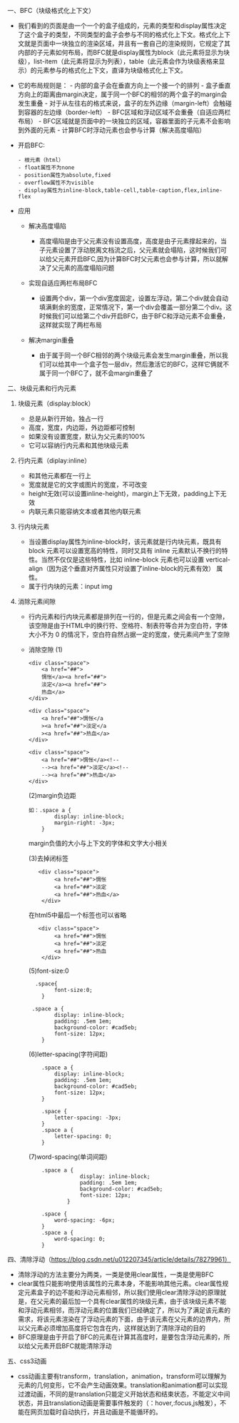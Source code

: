一、BFC（块级格式化上下文）

 - 我们看到的页面是由一个一个的盒子组成的，元素的类型和display属性决定了这个盒子的类型，不同类型的盒子会参与不同的格式化上下文。格式化上下文就是页面中一块独立的渲染区域，并且有一套自己的渲染规则，它规定了其内部的子元素如何布局，而BFC就是display属性为block（此元素将显示为块级），list-item（此元素将显示为列表），table（此元素会作为块级表格来显示）的元素参与的格式化上下文，直译为块级格式化上下文。
 - 它的布局规则是：
       - 内部的盒子会在垂直方向上一个接一个的排列
       - 盒子垂直方向上的距离由margin决定，属于同一个BFC的相邻的两个盒子的margin会发生重叠
       - 对于从左往右的格式来说，盒子的左外边缘（margin-left）会触碰到容器的左边缘（border-left）
       - BFC区域和浮动区域不会重叠（自适应两栏布局）
       - BFC区域就是页面中的一块独立的区域，容器里面的子元素不会影响到外面的元素
       - 计算BFC时浮动元素也会参与计算（解决高度塌陷）        

 - 开启BFC:
       
       - 根元素（html）
       - float属性不为none
       - position属性为absolute,fixed
       - overflow属性不为visible
       - display属性为inline-block,table-cell,table-caption,flex,inline-flex

 - 应用

    - 解决高度塌陷

         - 高度塌陷是由于父元素没有设置高度，高度是由子元素撑起来的，当子元素设置了浮动脱离文档流之后，父元素就会塌陷，这时候我们可以给父元素开启BFC,因为计算BFC时父元素也会参与计算，所以就解决了父元素的高度塌陷问题

    - 实现自适应两栏布局BFC

         - 设置两个div，第一个div宽度固定，设置左浮动，第二个div就会自动填满剩余的宽度，正常情况下，第一个div会覆盖一部分第二个div。这时候我们可以给第二个div开启BFC，由于BFC和浮动元素不会重叠，这样就实现了两栏布局

    - 解决margin重叠

         - 由于属于同一个BFC相邻的两个块级元素会发生margin重叠，所以我们可以给其中一个盒子包一层div，然后激活它的BFC，这样它俩就不属于同一个BFC了，就不会margin重叠了


二、块级元素和行内元素

   1. 块级元素（display:block）
     
      - 总是从新行开始，独占一行
      - 高度，宽度，内边距，外边距都可控制
      - 如果没有设置宽度，默认为父元素的100%
      - 它可以容纳行内元素和其他块级元素

   2. 行内元素（diplay:inline）

      - 和其他元素都在一行上
      - 宽度就是它的文字或图片的宽度，不可改变
      - height无效(可以设置inline-height)，margin上下无效，padding上下无效
      - 内联元素只能容纳文本或者其他内联元素
  
   3. 行内块元素

       - 当设置display属性为inline-block时，该元素就是行内块元素，既具有 block 元素可以设置宽高的特性，同时又具有 inline 元素默认不换行的特性。当然不仅仅是这些特性，比如 inline-block 元素也可以设置 vertical-align（因为这个垂直对齐属性只对设置了inline-block的元素有效） 属性。
       - 属于行内块的元素：input img


   4. 消除元素间隙

      - 行内元素和行内块元素都是排列在一行的，但是元素之间会有一个空隙，该空隙是由于HTML中的换行符、空格符、制表符等合并为空白符，字体大小不为 0 的情况下，空白符自然占据一定的宽度，使元素间产生了空隙

      - 消除空隙
		(1)
		
			<div class="space">
			    <a href="##">
			    惆怅</a><a href="##">
			    淡定</a><a href="##">
			    热血</a>
			</div>
		
			<div class="space">
			    <a href="##">惆怅</a
			    ><a href="##">淡定</a
			    ><a href="##">热血</a>
			</div>
		
			<div class="space">
			    <a href="##">惆怅</a><!--
			    --><a href="##">淡定</a><!--
			    --><a href="##">热血</a>
			</div>
		
		(2)margin负边距
		
			如：.space a {
				    display: inline-block;
				    margin-right: -3px;
				}
		
		margin负值的大小与上下文的字体和文字大小相关
		
		(3)去掉闭标签
		
			   <div class="space">
			        <a href="##">惆怅
			        <a href="##">淡定
			        <a href="##">热血</a>
			    </div>
		
		在html5中最后一个标签也可以省略
		
			   <div class="space">
			        <a href="##">惆怅
			        <a href="##">淡定
			        <a href="##">热血
			    </div>
		
		(5)font-size:0
		
		      .space{
		            font-size:0;
		        }
		
			 .space a {
		            display: inline-block;
		            padding: .5em 1em;
		            background-color: #cad5eb;
		            font-size: 12px;
		        }
		
		       
		(6)letter-spacing(字符间距)
		
				.space a {
		            display: inline-block;
		            padding: .5em 1em;
		            background-color: #cad5eb;
		            font-size: 12px;
		        }
		
		        .space {
		            letter-spacing: -3px;
		        }
		        .space a {
		            letter-spacing: 0;
		        }
		
		(7)word-spacing(单词间距)
		
				.space a {
				            display: inline-block;
				            padding: .5em 1em;
				            background-color: #cad5eb;
				            font-size: 12px;
				        }
				
				.space {
				    word-spacing: -6px;
				}
				.space a {
				    word-spacing: 0;
				}

四、清除浮动（https://blog.csdn.net/u012207345/article/details/78279961）

  - 清除浮动的方法主要分为两类，一类是使用clear属性，一类是使用BFC
  - clear属性只能影响使用该属性的元素本身，不能影响其他元素。clear属性规定元素盒子的边不能和浮动元素相邻，所以我们使用clear清除浮动的原理就是，在父元素的最后加一个具有clear属性的块级元素，由于该块级元素不能和浮动元素相邻，而浮动元素的位置我们已经确定了，所以为了满足该元素的需求，将该元素渲染在了浮动元素的下面，由于该元素在父元素的边界内，所以父元素必须增加高度将它包含在内，这样就达到了清除浮动的目的
  - BFC原理是由于开启了BFC的元素在计算其高度时，是要包含浮动元素的，所以给父元素开启BFC就能清除浮动

五、css3动画

  - css动画主要有transform，translation，animation，transform可以理解为元素的几何变形，它不会产生动画效果。translation和animation都可以实现过渡动画，不同的是translation只能定义开始状态和结束状态，不能定义中间状态，并且translation动画是需要事件触发的（：hover,:focus,js触发），不能在网页加载时自动执行，并且动画是不能循环的。


       
		  
		
		



          